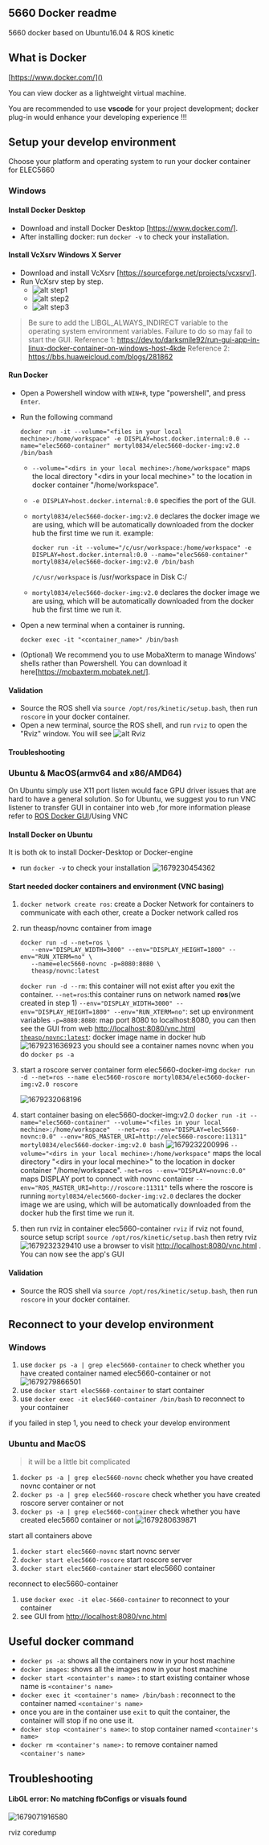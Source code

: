 ## 5660 Docker readme

5660 docker based on Ubuntu16.04 & ROS kinetic

## What is Docker

[https://www.docker.com/]()

You can view docker as a lightweight virtual machine.

You are recommended to use **vscode** for your project development; docker plug-in would enhance your developing experience !!!

## Setup your develop environment

Choose your platform and operating system to run your docker container for ELEC5660

### Windows

#### Install Docker Desktop

- Download and install Docker Desktop [https://www.docker.com/].
- After installing docker: run `docker -v` to check your installation.

#### Install VcXsrv Windows X Server

- Download and install VcXsrv [https://sourceforge.net/projects/vcxsrv/].
- Run VcXsrv step by step.
  - ![alt step1](./misc/VcXSrv1.PNG)
  - ![alt step2](./misc/VcXSrv2.PNG)
  - ![alt step3](./misc/VcXSrv3.PNG)

> Be sure to add the LIBGL_ALWAYS_INDIRECT variable to the operating system environment variables. Failure to do so may fail to start the GUI.
> Reference 1: https://dev.to/darksmile92/run-gui-app-in-linux-docker-container-on-windows-host-4kde
> Reference 2: https://bbs.huaweicloud.com/blogs/281862

#### Run Docker

- Open a Powershell window with `WIN+R`, type "powershell", and press `Enter`.
- Run the following command

  ```shell
  docker run -it --volume="<files in your local mechine>:/home/workspace" -e DISPLAY=host.docker.internal:0.0 --name="elec5660-container" mortyl0834/elec5660-docker-img:v2.0 /bin/bash
  ```

  - `--volume="<dirs in your local mechine>:/home/workspace"` maps the local directory "\<dirs in your local mechine\>" to the location in docker container "/home/workspace".
  - `-e DISPLAY=host.docker.internal:0.0` specifies the port of the GUI.
  - `mortyl0834/elec5660-docker-img:v2.0` declares the docker image we are using, which will be automatically downloaded from the docker hub the first time we run it.
    example:

    ```
    docker run -it --volume="/c/usr/workspace:/home/workspace" -e DISPLAY=host.docker.internal:0.0 --name="elec5660-container" mortyl0834/elec5660-docker-img:v2.0 /bin/bash
    ```

    `/c/usr/workspace` is /usr/workspace in Disk C:/
  - `mortyl0834/elec5660-docker-img:v2.0` declares the docker image we are using, which will be automatically downloaded from the docker hub the first time we run it.
- Open a new terminal when a container is running.

  ```
  docker exec -it "<container_name>" /bin/bash
  ```
- (Optional) We recommend you to use MobaXterm to manage Windows' shells rather than Powershell. You can download it here[https://mobaxterm.mobatek.net/].

#### Validation

- Source the ROS shell via `source /opt/ros/kinetic/setup.bash`, then run `roscore` in your docker container.
- Open a new terminal, source the ROS shell, and run `rviz` to open the "Rviz" window. You will see ![alt Rviz](./misc/Rviz.PNG)

#### Troubleshooting

### Ubuntu & MacOS(armv64 and x86/AMD64)

On Ubuntu simply use X11 port listen would face GPU driver issues that are hard to have a general solution. So for Ubuntu, we suggest you to run VNC listener to transfer GUI in container into web ,for more information please refer to [ROS Docker GUI](http://wiki.ros.org/docker/Tutorials/GUI)/Using VNC

#### Install Docker on Ubuntu

It is both ok to install Docker-Desktop or Docker-engine

* run `docker -v` to check your installation
  ![1679230454362](image/5660_docker/1679230454362.png)

#### Start needed docker containers and environment (VNC basing)

1. `docker network create ros`: create a Docker Network for containers to communicate with each other, create a Docker network called ros
2. run theasp/novnc container from image

   ```shell
   docker run -d --net=ros \
      --env="DISPLAY_WIDTH=3000" --env="DISPLAY_HEIGHT=1800" --env="RUN_XTERM=no" \
      --name=elec5660-novnc -p=8080:8080 \
      theasp/novnc:latest
   ```

   `docker run -d --rm`: this container will not exist after you exit the container.
   `--net=ros`:this container runs on network named **ros**(we created in step 1)
   `--env="DISPLAY_WIDTH=3000" --env="DISPLAY_HEIGHT=1800" --env="RUN_XTERM=no"`: set up environment variables
   `-p=8080:8080`: map port 8080 to localhost:8080, you can then see the GUI from web [http://localhost:8080/vnc.html
   `theasp/novnc:latest`](http://localhost:8080/vnc.html): docker image name in docker hub
   ![1679231636923](image/5660_docker/1679231636923.png)
   you should see a container names novnc when you do `docker ps -a`
3. start a roscore server container form elec5660-docker-img `docker run -d --net=ros --name elec5660-roscore mortyl0834/elec5660-docker-img:v2.0 roscore `

   ![1679232068196](image/5660_docker/1679232068196.png)
4. start container basing on elec5660-docker-img:v2.0 `docker run -it --name="elec5660-container" --volume="<files in your local mechine>:/home/workspace"  --net=ros --env="DISPLAY=elec5660-novnc:0.0" --env="ROS_MASTER_URI=http://elec5660-roscore:11311" mortyl0834/elec5660-docker-img:v2.0 bash`
   ![1679232200996](image/5660_docker/1679232200996.png)
   `--volume="<dirs in your local mechine>:/home/workspace"` maps the local directory "\<dirs in your local mechine\>" to the location in docker container "/home/workspace".
   `-net=ros --env="DISPLAY=novnc:0.0"` maps DISPLAY port to connect with novnc container
   `--env="ROS_MASTER_URI=http://roscore:11311"` tells where the roscore is running
   `mortyl0834/elec5660-docker-img:v2.0` declares the docker image we are using, which will be automatically downloaded from the docker hub the first time we run it.
5. then run rviz in container elec5660-container `rviz`
   if rviz not found, source setup script `source /opt/ros/kinetic/setup.bash` then retry rviz
   ![1679232329410](image/5660_docker/1679232329410.png)
   use a browser to visit [http://localhost:8080/vnc.html](http://localhost:8080/vnc.html) . You can now see the app's GUI

#### Validation

- Source the ROS shell via `source /opt/ros/kinetic/setup.bash`, then run `roscore` in your docker container.

## Reconnect to your develop environment

### Windows

1. use  `docker ps -a | grep elec5660-container` to check whether you have created container named elec5660-container or not
   ![1679279866501](image/5660_docker/1679279866501.png)
2. use `docker start elec5660-container` to start container
3. use `docker exec -it elec5660-container /bin/bash` to reconnect to your container

if you failed in step 1, you need to check your develop environment

### Ubuntu and MacOS

> it will be a little bit complicated

1. `docker ps -a | grep elec5660-novnc`  check whether you have created novnc container or not
2. `docker ps -a | grep elec5660-roscore` check whether you have created roscore server container or not
3. `docker ps -a | grep elec5660-container` check whether you have created elec5660 container or not
   ![1679280639871](image/5660_docker/1679280639871.png)

start all containers above

1. `docker start elec5660-novnc`  start novnc server
2. `docker start elec5660-roscore` start roscore server
3. `docker start elec5660-container` start elec5660 container

reconnect to elec5660-container

1. use `docker exec -it elec-5660-container` to reconnect to your container
2. see GUI from [http://localhost:8080/vnc.html](http://localhost:8080/vnc.html)

## Useful docker command

* `docker ps -a`: shows all the containers now in your host machine
* `docker images`: shows all the images now in your host machine
* `docker start <containter's name>` : to start existing container whose name is `<container's name>`
* `docker exec it <container's name> /bin/bash` : reconnect to the container named `<container's name>`
* once you are in the container use `exit` to quit the container, the container will stop if no one use it.
* `docker stop <container's name>`: to stop container named `<container's name>`
* `docker rm <container's name>:` to remove container named `<container's name>`

## Troubleshooting

#### LibGL error: No matching fbConfigs or visuals found

![1679071916580](image/5660_docker/1679071916580.png)

rviz coredump
